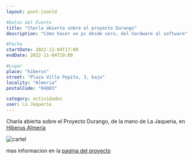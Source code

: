 ```yaml
---
layout: post-jsonld

#Datos del Evento
title: "Charla abierta sobre el proyecto Durango"
description: "Cómo hacer un pc desde cero, del hardware al software"

#Fecha
startDate: 2022-11-04T17:00
endDate: 2022-11-04T19:00

#Lugar
place: "hiberus"
street: "Plaza Villa Pepita, 3, bajo"
locality: "Almeria"
postalCode: "04003"

category: actividades
user: La Jaquería
---
```


Charla abierta sobre el Proyecto Durango, de la mano de La Jaqueria, en [Hiberus Almeria](https://www.hiberus.com/)


![cartel](https://lajaqueria.org/recursos/varios/durango.png)

mas informacion en la [pagina del proyecto](https://lajaqueria.org/proyectos/2022/07/13/Durango.html)
